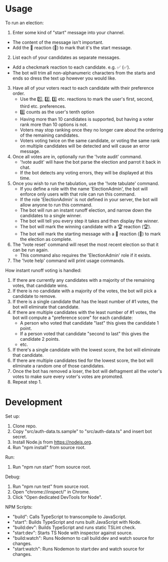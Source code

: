 ﻿# Usage

To run an election:
1. Enter some kind of "start" message into your channel.
  - The content of the message isn't important.
  - Add the :beginner: reaction (🔰) to mark that it's the start message.
2. List each of your candidates as separate messages.
  - Add a checkmark reaction to each candidate. e.g. :white_check_mark: (✅).
  - The bot will trim all non-alphanumeric characters from the starts and ends so dress the text up however you would like.
3. Have all of your voters react to each candidate with their preference order.
    - Use the :one:, :two:, :three: etc. reactions to mark the user's first, second, third etc. preferences.
    - :zero: counts as the user's tenth option
    - Having more than 10 candidates is supported, but having a voter rank more than 10 options is not.
    - Voters may stop ranking once they no longer care about the ordering of the remaining candidates.
    - Voters voting twice on the same candidate, or voting the same rank on multiple candidates will be detected and will cause an error message.
4. Once all votes are in, optionally run the '!vote audit' command.
    - '!vote audit' will have the bot parse the election and parrot it back in chat.
    - If the bot detects any voting errors, they will be displayed at this time.
5. Once you wish to run the tabulation, use the '!vote tabulate' command.
    - If you define a role with the name 'ElectionAdmin', the bot will enforce only users with that role can run this command.
    - If the role 'ElectionAdmin' is not defined in your server, the bot will allow anyone to run this command.
    - The bot will run an instant runoff election, and narrow down the candidates to a single winner.
    - The bot will tell you every step it takes and then display the winner.
    - The bot will mark the winning candidate with a :trophy: reaction (🏆).
    - The bot will mark the starting message with a :checkered_flag: reaction (🏁) to mark the election as complete.
6. The '!vote reset' command will reset the most recent election so that it can be run again.
    - This command also requires the 'ElectionAdmin' role if it exists.
7. The '!vote help' command will print usage commands.

How instant runoff voting is handled:
1. If there are currently any candidates with a majority of the remaining votes, that candidate wins.
2. If there is no candidate with a majority of the votes, the bot will pick a candidate to remove.
  1. If there is a single candidate that has the least number of #1 votes, the bot will eliminate that candidate.
  2. If there are multiple candidates with the least number of #1 votes, the bot will compute a "preference score" for each candidate:
      - A person who voted that candidate "last" this gives the candidate 1 point.
      - If a person voted that candidate "second to last" this gives the candidate 2 points.
      - etc.
  3. If there's a single candidate with the lowest score, the bot will eliminate that candidate.
  4. If there are multiple candidates tied for the lowest score, the bot will eliminate a random one of those candidates.
3. Once the bot has removed a loser, the bot will defragment all the voter's votes to make sure every voter's votes are promoted.
4. Repeat step 1.

# Development

Set up:
1. Clone repo.
2. Copy "src/auth-data.ts.sample" to "src/auth-data.ts" and insert bot secret.
3. Install Node.js from https://nodejs.org.
4. Run "npm install" from source root.

Run:
1. Run "npm run start" from source root.

Debug:
1. Run "npm run test" from source root.
2. Open "chrome://inspect/" in Chrome.
3. Click "Open dedicated DevTools for Node".

NPM Scripts:
- "build": Calls TypeScript to transcompile to JavaScript.
- "start": Builds TypeScript and runs built JavaScript with Node.
- "build:dev": Builds TypeScript and runs static TSLint check.
- "start:dev": Starts TS Node with inspector against source.
- "build:watch": Runs Nodemon to call build:dev and watch source for changes.
- "start:watch": Runs Nodemon to start:dev and watch source for changes.